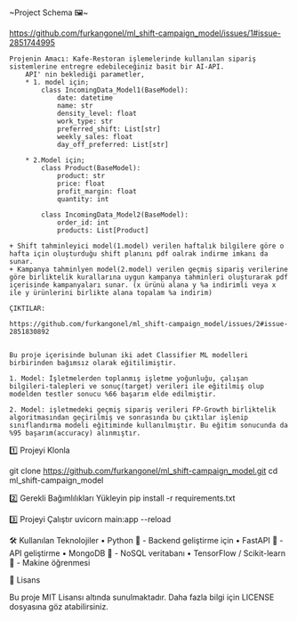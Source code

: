 ~Project Schema 🖼️~


https://github.com/furkangonel/ml_shift-campaign_model/issues/1#issue-2851744995

    Projenin Amacı: Kafe-Restoran işlemelerinde kullanılan sipariş sistemlerine entregre edebileceğiniz basit bir AI-API. 
        API' nin beklediği parametler,
        * 1. model için; 
            class IncomingData_Model1(BaseModel):
                date: datetime
                name: str
                density_level: float
                work_type: str
                preferred_shift: List[str]
                weekly_sales: float
                day_off_preferred: List[str]
       
        * 2.Model için;
            class Product(BaseModel):
                product: str
                price: float
                profit_margin: float
                quantity: int

            class IncomingData_Model2(BaseModel):
                order_id: int
                products: List[Product]

    + Shift tahminleyici model(1.model) verilen haftalık bilgilere göre o hafta için oluşturduğu shift planını pdf oalrak indirme imkanı da sunar.
    + Kampanya tahminlyen model(2.model) verilen geçmiş sipariş verilerine göre birliktelik kurallarına uygun kampanya tahminleri oluşturarak pdf içerisinde kampanyaları sunar. (x ürünü alana y %a indirimli veya x ile y ürünlerini birlikte alana topalam %a indirim)

    ÇIKTILAR:

    https://github.com/furkangonel/ml_shift-campaign_model/issues/2#issue-2851830892


    Bu proje içerisinde bulunan iki adet Classifier ML modelleri birbirinden bağımsız olarak eğitilimiştir.

    1. Model: İşletmelerden toplanmış işletme yoğunluğu, çalışan bilgileri-talepleri ve sonuç(target) verileri ile eğitilmiş olup modelden testler sonucu %66 başarım elde edilmiştir.

    2. Model: işletmedeki geçmiş sipariş verileri FP-Growth birliktelik algoritmasından geçirilmiş ve sonrasında bu çıktılar işlenip sınıflandırma modeli eğitiminde kullanılmıştır. Bu eğitim sonucunda da %95 başarım(accuracy) alınmıştır.




1️⃣ Projeyi Klonla

git clone https://github.com/furkangonel/ml_shift-campaign_model.git
cd ml_shift-campaign_model


2️⃣ Gerekli Bağımlılıkları Yükleyin
pip install -r requirements.txt


3️⃣ Projeyi Çalıştır
uvicorn main:app --reload



🛠 Kullanılan Teknolojiler
	•	Python 🐍 - Backend geliştirme için
	•	FastAPI 🚀 - API geliştirme
	•	MongoDB 🍃 - NoSQL veritabanı
	•	TensorFlow / Scikit-learn 🤖 - Makine öğrenmesi




📜 Lisans

Bu proje MIT Lisansı altında sunulmaktadır. Daha fazla bilgi için LICENSE dosyasına göz atabilirsiniz.
